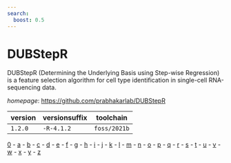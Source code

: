 ```yaml
---
search:
  boost: 0.5
---
```

# DUBStepR

DUBStepR (Determining the Underlying Basis using Step-wise Regression) is a feature selection algorithm for cell type identification in single-cell RNA-sequencing data.

*homepage*: <https://github.com/prabhakarlab/DUBStepR>

version | versionsuffix | toolchain
--------|---------------|----------
``1.2.0`` | ``-R-4.1.2`` | ``foss/2021b``

[0](../0/index.md) - [a](../a/index.md) - [b](../b/index.md) - [c](../c/index.md) - [d](../d/index.md) - [e](../e/index.md) - [f](../f/index.md) - [g](../g/index.md) - [h](../h/index.md) - [i](../i/index.md) - [j](../j/index.md) - [k](../k/index.md) - [l](../l/index.md) - [m](../m/index.md) - [n](../n/index.md) - [o](../o/index.md) - [p](../p/index.md) - [q](../q/index.md) - [r](../r/index.md) - [s](../s/index.md) - [t](../t/index.md) - [u](../u/index.md) - [v](../v/index.md) - [w](../w/index.md) - [x](../x/index.md) - [y](../y/index.md) - [z](../z/index.md)

